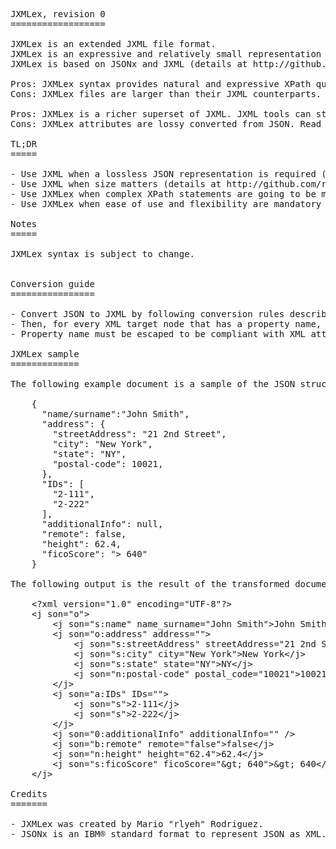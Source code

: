 <pre>
JXMLex, revision 0
==================

JXMLex is an extended JXML file format.
JXMLex is an expressive and relatively small representation of JSON in XML, so data can be reused with XML tools.
JXMLex is based on JSONx and JXML (details at http://github.com/r-lyeh/JXML). 

Pros: JXMLex syntax provides natural and expressive XPath queries by adding attributes and duplicating information.
Cons: JXMLex files are larger than their JXML counterparts.

Pros: JXMLex is a richer superset of JXML. JXML tools can still parse JXMLex files.
Cons: JXMLex attributes are lossy converted from JSON. Read @son attribute to retrieve original name instead.

TL;DR
=====

- Use JXML when a lossless JSON representation is required (details at http://github.com/r-lyeh/JXML).
- Use JXML when size matters (details at http://github.com/r-lyeh/JXML).
- Use JXMLex when complex XPath statements are going to be made (details below).
- Use JXMLex when ease of use and flexibility are mandatory (details below).

Notes
=====

JXMLex syntax is subject to change.


Conversion guide
================

- Convert JSON to JXML by following conversion rules described at JXML reference document (details at http://github.com/r-lyeh/JXML).
- Then, for every XML target node that has a property name, add an attribute whereas propertyname="text()".
- Property name must be escaped to be compliant with XML attribute naming: all invalid characters are escaped to underscore characters.

JXMLex sample
=============

The following example document is a sample of the JSON structure.

    {
      "name/surname":"John Smith",
      "address": {
        "streetAddress": "21 2nd Street",
        "city": "New York",
        "state": "NY",
        "postal-code": 10021,
      },
      "IDs": [
        "2-111",
        "2-222"
      ],
      "additionalInfo": null,
      "remote": false,
      "height": 62.4,
      "ficoScore": "&gt; 640"
    }

The following output is the result of the transformed document to JXMLex.

    &lt;?xml version="1.0" encoding="UTF-8"?&gt;
    &lt;j son="o"&gt;
        &lt;j son="s:name" name_surname="John Smith"&gt;John Smith&lt;/j&gt;
        &lt;j son="o:address" address=""&gt;
            &lt;j son="s:streetAddress" streetAddress="21 2nd Street"&gt;21 2nd Street&lt;/j&gt;
            &lt;j son="s:city" city="New York"&gt;New York&lt;/j&gt;
            &lt;j son="s:state" state="NY"&gt;NY&lt;/j&gt;
            &lt;j son="n:postal-code" postal_code="10021"&gt;10021&lt;/j&gt;
        &lt;/j&gt;
        &lt;j son="a:IDs" IDs=""&gt;
            &lt;j son="s"&gt;2-111&lt;/j&gt;
            &lt;j son="s"&gt;2-222&lt;/j&gt;
        &lt;/j&gt;
        &lt;j son="0:additionalInfo" additionalInfo="" /&gt;
        &lt;j son="b:remote" remote="false"&gt;false&lt;/j&gt;
        &lt;j son="n:height" height="62.4"&gt;62.4&lt;/j&gt;
        &lt;j son="s:ficoScore" ficoScore="&amp;gt; 640"&gt;&amp;gt; 640&lt;/j&gt;
    &lt;/j&gt;

Credits
=======

- JXMLex was created by Mario "rlyeh" Rodriguez.
- JSONx is an IBM® standard format to represent JSON as XML.
</pre>
